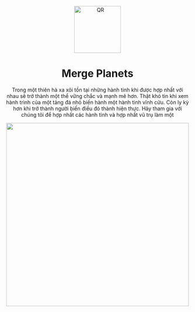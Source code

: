 <div align="center">

  <img src="https://user-images.githubusercontent.com/87349335/146345492-90d7881d-28ea-4bd9-95c9-f7773426707e.png" width="128" alt="QR" />
   <h1>Merge Planets</h1>
   <p>Trong một thiên hà xa xôi tồn tại những hành tinh khi được hợp nhất với nhau sẽ trở thành một thể vững chắc và mạnh mẽ hơn. Thật khó tin khi xem hành trình của một tảng đá nhỏ biến hành một hành tinh vĩnh cửu. Còn ly kỳ hơn khi trở thành người biến điều đó thành hiện thực. Hãy tham gia với chúng tôi để hợp nhất các hành tinh và hợp nhất vũ trụ làm một</p>
   <img src="https://user-images.githubusercontent.com/87349335/146770281-ae26f329-478a-4a9a-905b-ee4d956097ea.png" height="500"/>
</div>